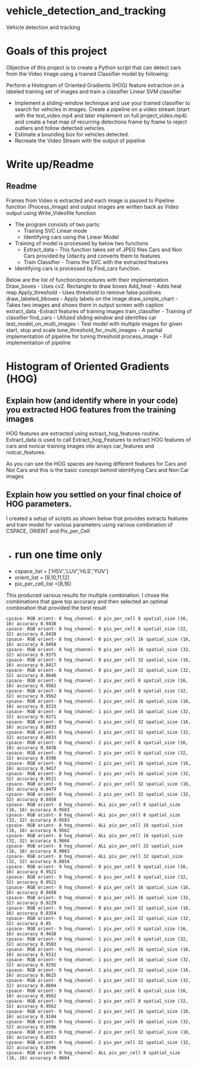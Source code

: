 # vehicle_detection_and_tracking
Vehicle detection and tracking
# Goals of this project
Objective of this project is to create a Python script that can detect cars from the Video Image using a trained Classifier model by following:

Perform a Histogram of Oriented Gradients (HOG) feature extraction on a labeled training set of images and train a classifier Linear SVM classifier
*  Implement a sliding-window technique and use your trained classifier to search for vehicles in images. Create a pipeline on a video stream (start with the test_video.mp4 and later implement on full project_video.mp4) and create a heat map of recurring detections frame by frame to reject outliers and follow detected vehicles.
*  Estimate a bounding box for vehicles detected.
*  Recreate the Video Stream with the output of pipeline

# Write up/Readme
## Readme

Frames from Video is extracted and each image is passed to Pipeline function (Process_Image) and output images are written back as Video output using Write_Videofile function
* The program consists of two parts:
  * Training SVC Linear mode
  * Identifying cars using the Linear Model
* Training of model is processed by below two functions
  * Extract_data – This function takes set of JPEG files Cars and Non Cars provided by Udacity and converts them to features
  * Train Classifier - Trains the SVC with the extracted features
* Identifying cars is processed by Find_cars function.

Below are the list of function/procedures with their implementation
Draw_boxes              - Uses cv2. Rectangle to draw boxes
Add_heat                - Adds heat map
Apply_threshold         - Uses threshold to remove false positives
draw_labeled_bboxes     - Apply labels on the image
draw_simple_chart       - Takes two images and shows them in output screen with caption
extract_data            -Extract features of training images
train_classifier        - Training of classifier
find_cars               - Utilized sliding window and identifies car
test_model_on_multi_images - Test model with multiple images for given start, stop and scale
tune_threshold_for_multi_images - A partial implementation of pipeline for tuning threshold
process_image            - Full implementation of pipeline


# Histogram of Oriented Gradients (HOG)

## Explain how (and identify where in your code) you extracted HOG features from the training images

HOG features are extracted using extract_hog_features routine. Extract_data is used to call Extract_hog_Features to extract HOG features of cars and noncar training images into arrays car_features and notcar_features.

As you can see the HOG spaces are having different features for Cars and Not Cars and this is the basic concept behind identifying Cars and Non Car images


## Explain how you settled on your final choice of HOG parameters.

I created a setup of scripts as shown below that provides extracts features and train model for various parameters using various combination of CSPACE, ORIENT and Pix_per_Cell
* # run one time only
* cspace_list = ['HSV','LUV','HLS','YUV']
* orient_list = [9,10,11,12]
* pix_per_cell_list =[8,16]

This produced various results for multiple combination. I chose the combinations that gave top accuracy and then selected an optimal combination that provided the best result


```
cpsace- RGB orient- 8 hog_channel- 0 pix_per_cell 8 spatial_size (16, 16) accuracy 0.9438
cpsace- RGB orient- 8 hog_channel- 0 pix_per_cell 8 spatial_size (32, 32) accuracy 0.9438
cpsace- RGB orient- 8 hog_channel- 0 pix_per_cell 16 spatial_size (16, 16) accuracy 0.9458
cpsace- RGB orient- 8 hog_channel- 0 pix_per_cell 16 spatial_size (32, 32) accuracy 0.9375
cpsace- RGB orient- 8 hog_channel- 0 pix_per_cell 32 spatial_size (16, 16) accuracy 0.8417
cpsace- RGB orient- 8 hog_channel- 0 pix_per_cell 32 spatial_size (32, 32) accuracy 0.8646
cpsace- RGB orient- 8 hog_channel- 1 pix_per_cell 8 spatial_size (16, 16) accuracy 0.9562
cpsace- RGB orient- 8 hog_channel- 1 pix_per_cell 8 spatial_size (32, 32) accuracy 0.9562
cpsace- RGB orient- 8 hog_channel- 1 pix_per_cell 16 spatial_size (16, 16) accuracy 0.9333
cpsace- RGB orient- 8 hog_channel- 1 pix_per_cell 16 spatial_size (32, 32) accuracy 0.9271
cpsace- RGB orient- 8 hog_channel- 1 pix_per_cell 32 spatial_size (16, 16) accuracy 0.8833
cpsace- RGB orient- 8 hog_channel- 1 pix_per_cell 32 spatial_size (32, 32) accuracy 0.8833
cpsace- RGB orient- 8 hog_channel- 2 pix_per_cell 8 spatial_size (16, 16) accuracy 0.9438
cpsace- RGB orient- 8 hog_channel- 2 pix_per_cell 8 spatial_size (32, 32) accuracy 0.9396
cpsace- RGB orient- 8 hog_channel- 2 pix_per_cell 16 spatial_size (16, 16) accuracy 0.9417
cpsace- RGB orient- 8 hog_channel- 2 pix_per_cell 16 spatial_size (32, 32) accuracy 0.9521
cpsace- RGB orient- 8 hog_channel- 2 pix_per_cell 32 spatial_size (16, 16) accuracy 0.8479
cpsace- RGB orient- 8 hog_channel- 2 pix_per_cell 32 spatial_size (32, 32) accuracy 0.8458
cpsace- RGB orient- 8 hog_channel- ALL pix_per_cell 8 spatial_size (16, 16) accuracy 0.9583
cpsace- RGB orient- 8 hog_channel- ALL pix_per_cell 8 spatial_size (32, 32) accuracy 0.9583
cpsace- RGB orient- 8 hog_channel- ALL pix_per_cell 16 spatial_size (16, 16) accuracy 0.9562
cpsace- RGB orient- 8 hog_channel- ALL pix_per_cell 16 spatial_size (32, 32) accuracy 0.9604
cpsace- RGB orient- 8 hog_channel- ALL pix_per_cell 32 spatial_size (16, 16) accuracy 0.9083
cpsace- RGB orient- 8 hog_channel- ALL pix_per_cell 32 spatial_size (32, 32) accuracy 0.8854
cpsace- RGB orient- 9 hog_channel- 0 pix_per_cell 8 spatial_size (16, 16) accuracy 0.9521
cpsace- RGB orient- 9 hog_channel- 0 pix_per_cell 8 spatial_size (32, 32) accuracy 0.9521
cpsace- RGB orient- 9 hog_channel- 0 pix_per_cell 16 spatial_size (16, 16) accuracy 0.9458
cpsace- RGB orient- 9 hog_channel- 0 pix_per_cell 16 spatial_size (32, 32) accuracy 0.9229
cpsace- RGB orient- 9 hog_channel- 0 pix_per_cell 32 spatial_size (16, 16) accuracy 0.8354
cpsace- RGB orient- 9 hog_channel- 0 pix_per_cell 32 spatial_size (32, 32) accuracy 0.85
cpsace- RGB orient- 9 hog_channel- 1 pix_per_cell 8 spatial_size (16, 16) accuracy 0.9438
cpsace- RGB orient- 9 hog_channel- 1 pix_per_cell 8 spatial_size (32, 32) accuracy 0.9583
cpsace- RGB orient- 9 hog_channel- 1 pix_per_cell 16 spatial_size (16, 16) accuracy 0.9312
cpsace- RGB orient- 9 hog_channel- 1 pix_per_cell 16 spatial_size (32, 32) accuracy 0.9292
cpsace- RGB orient- 9 hog_channel- 1 pix_per_cell 32 spatial_size (16, 16) accuracy 0.8625
cpsace- RGB orient- 9 hog_channel- 1 pix_per_cell 32 spatial_size (32, 32) accuracy 0.8604
cpsace- RGB orient- 9 hog_channel- 2 pix_per_cell 8 spatial_size (16, 16) accuracy 0.9562
cpsace- RGB orient- 9 hog_channel- 2 pix_per_cell 8 spatial_size (32, 32) accuracy 0.9562
cpsace- RGB orient- 9 hog_channel- 2 pix_per_cell 16 spatial_size (16, 16) accuracy 0.9104
cpsace- RGB orient- 9 hog_channel- 2 pix_per_cell 16 spatial_size (32, 32) accuracy 0.9396
cpsace- RGB orient- 9 hog_channel- 2 pix_per_cell 32 spatial_size (16, 16) accuracy 0.8583
cpsace- RGB orient- 9 hog_channel- 2 pix_per_cell 32 spatial_size (32, 32) accuracy 0.8396
cpsace- RGB orient- 9 hog_channel- ALL pix_per_cell 8 spatial_size (16, 16) accuracy 0.9604

```



